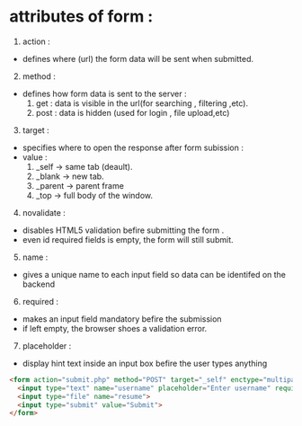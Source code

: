 # attributes of form :

1. action :
- defines where (url) the form data will be sent  when submitted.

2. method :
- defines how form data is sent to the server :
   1. get : data is visible in the url(for searching , filtering ,etc).
   2. post : data is hidden (used for login , file upload,etc)

3. target :
- specifies where to open the response after form subission :
 - value :
   1. _self -> same tab (deault).
   2. _blank -> new tab.
   3. _parent -> parent frame
   4. _top -> full body of the window.

4. novalidate :
- disables HTML5 validation befire submitting the form .
-  even id required fields is empty, the form will still submit.

5. name :
- gives a unique name to each input field so data can be identifed on the backend

6. required :
- makes an input field mandatory befire the submission
- if left empty, the browser shoes a validation error.


7. placeholder :
- display hint text inside an input box befire the user types anything





```html
<form action="submit.php" method="POST" target="_self" enctype="multipart/form-data" novalidate>
  <input type="text" name="username" placeholder="Enter username" required>
  <input type="file" name="resume">
  <input type="submit" value="Submit">
</form>
```
